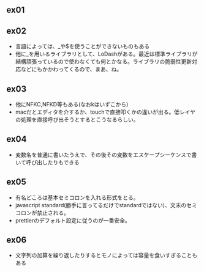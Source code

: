 ## ex01

## ex02
- 言語によっては、_や$を使うことができないものもある
- 他に_を用いるライブラリとして、LoDashがある。最近は標準ライブラリが結構頑張っているので使わなくても何とかなる。ライブラリの脆弱性更新対応などにもかかわってくるので、まあ、ね。

## ex03
- 他にNFKC,NFKD等もある(なおkはいずこから)
- macだとエディタを介するか、touchで直接叩くかの違いが出る。低レイヤの処理を直接呼び出そうとするとこうなるらしい。

## ex04
- 変数名を普通に書いたうえで、その後その変数をエスケープシーケンスで書いて呼び出したりもできる

## ex05
- 有名どころは基本セミコロンを入れる形式をとる。
- javascript standard(勝手に言ってるだけでstandardではない)、文末のセミコロンが禁止される。
- prettierのデフォルト設定に従うのが一番安全。

## ex06
- 文字列の加算を繰り返したりするとモノによっては容量を食いすぎることもある
